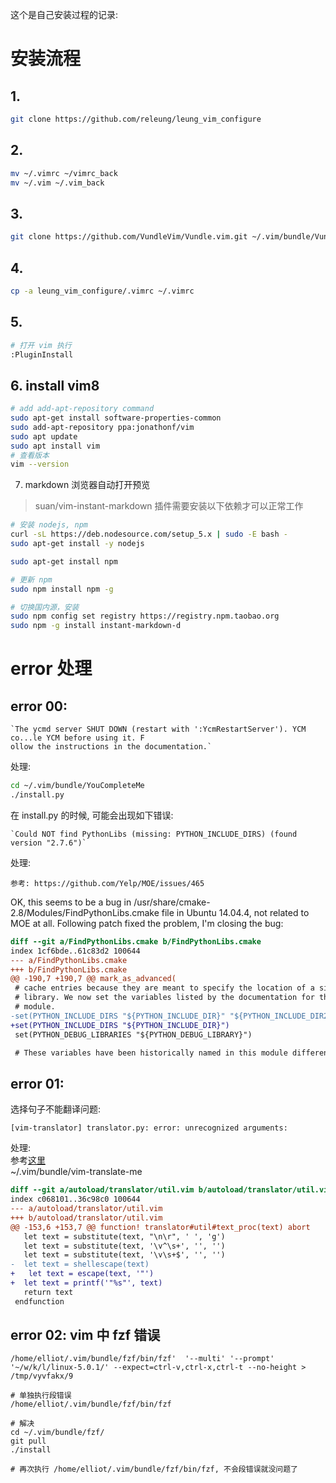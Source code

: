 这个是自己安装过程的记录:
# 安装流程

## 1. 
```bash
git clone https://github.com/releung/leung_vim_configure
```

## 2. 
```bash
mv ~/.vimrc ~/vimrc_back
mv ~/.vim ~/.vim_back
```

## 3. 
```bash
git clone https://github.com/VundleVim/Vundle.vim.git ~/.vim/bundle/Vundle.vim
```

## 4. 
```bash
cp -a leung_vim_configure/.vimrc ~/.vimrc
```

## 5.
```bash
# 打开 vim 执行
:PluginInstall
```

## 6. install vim8
```bash
# add add-apt-repository command
sudo apt-get install software-properties-common
sudo add-apt-repository ppa:jonathonf/vim
sudo apt update
sudo apt install vim
# 查看版本
vim --version
```

7. markdown 浏览器自动打开预览
> suan/vim-instant-markdown 插件需要安装以下依赖才可以正常工作
```bash
# 安装 nodejs, npm
curl -sL https://deb.nodesource.com/setup_5.x | sudo -E bash -
sudo apt-get install -y nodejs

sudo apt-get install npm

# 更新 npm
sudo npm install npm -g

# 切换国内源，安装
sudo npm config set registry https://registry.npm.taobao.org
sudo npm -g install instant-markdown-d
```

# error 处理
## error 00:

    `The ycmd server SHUT DOWN (restart with ':YcmRestartServer'). YCM co...le YCM before using it. F
    ollow the instructions in the documentation.`

处理:
```bash
cd ~/.vim/bundle/YouCompleteMe
./install.py
```

在 install.py 的时候, 可能会出现如下错误:

    `Could NOT find PythonLibs (missing: PYTHON_INCLUDE_DIRS) (found version "2.7.6")`

处理:

    参考: https://github.com/Yelp/MOE/issues/465

OK, this seems to be a bug in /usr/share/cmake-2.8/Modules/FindPythonLibs.cmake file in Ubuntu 14.04.4, not related to MOE at all.
Following patch fixed the problem, I'm closing the bug:
```patch
diff --git a/FindPythonLibs.cmake b/FindPythonLibs.cmake
index 1cf6bde..61c83d2 100644
--- a/FindPythonLibs.cmake
+++ b/FindPythonLibs.cmake
@@ -190,7 +190,7 @@ mark_as_advanced(
 # cache entries because they are meant to specify the location of a single
 # library. We now set the variables listed by the documentation for this
 # module.
-set(PYTHON_INCLUDE_DIRS "${PYTHON_INCLUDE_DIR}" "${PYTHON_INCLUDE_DIR2}")
+set(PYTHON_INCLUDE_DIRS "${PYTHON_INCLUDE_DIR}")
 set(PYTHON_DEBUG_LIBRARIES "${PYTHON_DEBUG_LIBRARY}")

 # These variables have been historically named in this module different from
```

## error 01:
选择句子不能翻译问题:  
```
[vim-translator] translator.py: error: unrecognized arguments: 
```

处理:  
参考[这里](https://github.com/voldikss/vim-translator/issues/24#issuecomment-683264363)  
~/.vim/bundle/vim-translate-me  
```patch
diff --git a/autoload/translator/util.vim b/autoload/translator/util.vim
index c068101..36c98c0 100644
--- a/autoload/translator/util.vim
+++ b/autoload/translator/util.vim
@@ -153,6 +153,7 @@ function! translator#util#text_proc(text) abort
   let text = substitute(text, "\n\r", ' ', 'g')
   let text = substitute(text, '\v^\s+', '', '')
   let text = substitute(text, '\v\s+$', '', '')
-  let text = shellescape(text)
+   let text = escape(text, '"')
+  let text = printf('"%s"', text)
   return text
 endfunction
```

## error 02: vim 中 fzf 错误

```shell
/home/elliot/.vim/bundle/fzf/bin/fzf'  '--multi' '--prompt' '~/w/k/l/linux-5.0.1/' --expect=ctrl-v,ctrl-x,ctrl-t --no-height > /tmp/vyvfakx/9

# 单独执行段错误
/home/elliot/.vim/bundle/fzf/bin/fzf 

# 解决
cd ~/.vim/bundle/fzf/
git pull
./install

# 再次执行 /home/elliot/.vim/bundle/fzf/bin/fzf, 不会段错误就没问题了


```


